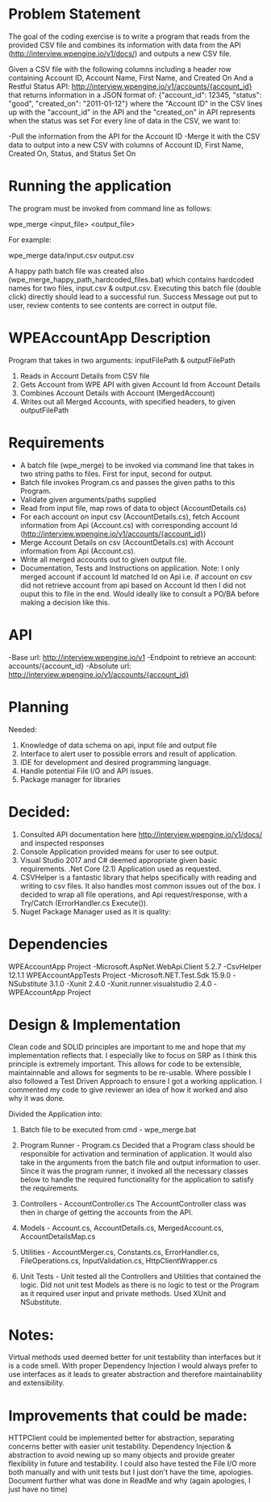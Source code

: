 # Problem Statement

The goal of the coding exercise is to write a program that reads from the provided CSV file and combines its information with data from the API (http://interview.wpengine.io/v1/docs/) and outputs a new CSV file.

Given a CSV file with the following columns including a header row containing Account ID, Account Name, First Name, and Created On
And a Restful Status API: http://interview.wpengine.io/v1/accounts/{account_id}
that returns information in a JSON format of: {"account_id": 12345, "status": "good", "created_on": "2011-01-12"}
where the "Account ID" in the CSV lines up with the "account_id" in the API and the "created_on" in API represents when the status was set
For every line of data in the CSV, we want to:

-Pull the information from the API for the Account ID
-Merge it with the CSV data to output into a new CSV with columns of Account ID, First Name, Created On, Status, and Status Set On

# Running the application

The program must be invoked from command line as follows:

wpe_merge <input_file> <output_file>

For example:

wpe_merge data/input.csv output.csv

A happy path batch file was created also (wpe_merge_happy_path_hardcoded_files.bat) which contains hardcoded names for two files, input.csv & output.csv. Executing this batch file (double click) directly should lead to a successful run. Success Message out put to user, review contents to see contents are correct in output file.

# WPEAccountApp Description

Program that takes in two arguments: inputFilePath & outputFilePath
1. Reads in Account Details from CSV file
2. Gets Account from WPE API with given Account Id from Account Details
3. Combines Account Details with Account (MergedAccount)
4. Writes out all Merged Accounts, with specified headers, to given outputFilePath

# Requirements

- A batch file (wpe_merge) to be invoked via command line that takes in two string paths to files. First for input, second for output.
- Batch file invokes Program.cs and passes the given paths to this Program.
- Validate given arguments/paths supplied
- Read from input file, map rows of data to object (AccountDetails.cs)
- For each account on input csv (AccountDetails.cs), fetch Account information from Api (Account.cs) with corresponding account Id (http://interview.wpengine.io/v1/accounts/{account_id})
- Merge Account Details on csv (AccountDetails.cs) with Account information from Api (Account.cs). 
- Write all merged accounts out to given output file.
- Documentation, Tests and Instructions on application.
Note: I only merged account if account Id matched Id on Api i.e. if account on csv did not retrieve account from api based on Account Id then I did not ouput this to file in the end. Would ideally like to consult a PO/BA before making a decision like this. 

# API

-Base url: http://interview.wpengine.io/v1
-Endpoint to retrieve an account: accounts/{account_id}
-Absolute url: http://interview.wpengine.io/v1/accounts/{account_id}

# Planning

Needed:
1. Knowledge of data schema on api, input file and output file
2. Interface to alert user to possible errors and result of application.
3. IDE for development and desired programming language.
4. Handle potential File I/O and API issues.
5. Package manager for libraries

# Decided:

1. Consulted API documentation here http://interview.wpengine.io/v1/docs/ and inspected responses
2. Console Application provided means for user to see output.
3. Visual Studio 2017 and C# deemed appropriate given basic requirements. .Net Core (2.1) Application used as requested.
4. CSVHelper is a fantastic library that helps specifically with reading and writing to csv files. It also handles most common issues out of the box. I decided to wrap all file operations, and Api request/response, with a Try/Catch (ErrorHandler.cs Execute()).
5. Nuget Package Manager used as it is quality:

# Dependencies

WPEAccountApp Project
-Microsoft.AspNet.WebApi.Client 5.2.7
-CsvHelper 12.1.1
WPEAccountAppTests Project
-Microsoft.NET.Test.Sdk 15.9.0
-NSubstitute 3.1.0
-Xunit 2.4.0
-Xunit.runner.visualstudio 2.4.0
-WPEAccountApp Project

# Design & Implementation

Clean code and SOLID principles are important to me and hope that my implementation reflects that.
I especially like to focus on SRP as I think this principle is extremely important.
This allows for code to be extensible, maintainnable and allows for segments to be re-usable.
Where possible I also followed a Test Driven Approach to ensure I got a working application.
I commented my code to give reviewer an idea of how it worked and also why it was done.

Divided the Application into:

1. Batch file to be executed from cmd - wpe_merge.bat

2. Program Runner - Program.cs
Decided that a Program class should be responsible for activation and termination of application. 
It would also take in the arguments from the batch file and output information to user.
Since it was the program runner, it invoked all the necessary classes below to handle the required functionality for the application to satisfy the requirements.

3. Controllers - AccountController.cs
The AccountController class was then in charge of getting the accounts from the API.

4. Models - Account.cs, AccountDetails.cs, MergedAccount.cs, AccountDetailsMap.cs

5. Utilities - AccountMerger.cs, Constants.cs, ErrorHandler.cs, FileOperations.cs, InputValidation.cs, HttpClientWrapper.cs

6. Unit Tests - 
Unit tested all the Controllers and Utilities that contained the logic.
Did not unit test Models as there is no logic to test or the Program as it required user input and private methods.
Used XUnit and NSubstitute.

# Notes:
Virtual methods used deemed better for unit testability than interfaces but it is a code smell. With proper Dependency Injection I would always prefer to use interfaces as it leads to greater abstraction and therefore maintainability and extensibility.

# Improvements that could be made:
HTTPClient could be implemented better for abstraction, separating concerns better with easier unit testability.
Dependency Injection & abstraction to avoid newing up so many objects and provide greater flexibility in future and testability.
I could also have tested the File I/O more both manually and with unit tests but I just don't have the time, apologies.
Document further what was done in ReadMe and why (again apologies, I just have no time)
